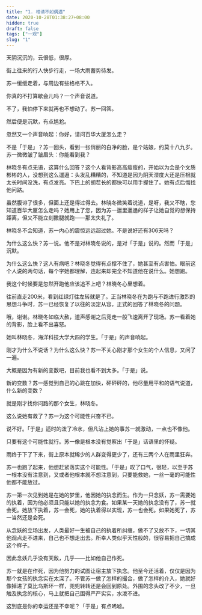 ```yaml
---
title: "1. 相请不如偶遇"
date: 2020-10-28T01:38:27+08:00
hidden: true
draft: false
tags: ["一观"]
slug: "1"
---
```


天阴沉沉的，云很低，很厚。

街上往来的行人快步行走，一场大雨蓄势待发。

苏一缓缓走着，与周边有些格格不入。

你真的不打算歇会儿吗？一个声音说道。

不了，我怕停下来就再也不想动了。苏一回答。

然后便是沉默，有点尴尬。

忽然又一个声音响起：你好，请问百华大厦怎么走？

不是「于是」？苏一回头，看到一张俏丽的白净的脸，是个姑娘，约莫十八九岁。苏一微微皱了皱眉头：你能看到我？

林晓冬有点无语，这算什么回答？这个人看背影高高瘦瘦的，开始以为会是个文质彬彬的人，没想到这么邋遢：头发乱糟糟的，不知道是因为阴天湿度大还是压根就太长时间没洗，有点发亮。下巴上的胡茬长的都快可以用手握住了。她有点后悔找他问路。

虽然腹诽了很多，但面上还是得过得去。林晓冬微笑着说道，是呀，我又不瞎，您知道百华大厦怎么走吗？她用上了您，因为苏一邋里邋遢的样子让她自觉的想保持距离，但又不能立刻撒腿就跑——那太失礼了。

林晓冬不会知道，苏一内心的震惊远远超过她。不是说好还有306天吗？

为什么这么快？苏一说。他不是对林晓冬说的，是对「于是」说的。然而「于是」沉默。

为什么这么快？这人有病吧？林晓冬觉得有点撑不住了，她甚至有点害怕。眼前这个人说的两句话，每个字她都理解，连起来却完全不知道他在说什么。她想跑。

我这个时候要是忽然开跑他应该追不上吧？林晓冬心里想着。

往前直走200米，看到红绿灯往左转就是了。正当林晓冬在为跑与不跑进行激烈的思想斗争时，苏一已经恢复了以往的淡定从容，正式的回答了林晓冬的问题。

哦，谢谢。林晓冬如临大赦，道声感谢之后竞走一般飞速离开了现场。苏一看着她的背影，脸上看不出喜怒。

她叫林晓冬，海洋科技大学大四的学生。「于是」的声音响起。

刚才为什么不说话？为什么这么快？苏一不关心刚才那个女生的个人信息，又问了一遍。

大概是因为有新的变数吧，目前我也看不到太多。「于是」说。

新的变数？苏一感觉到自己的心跳在加快，砰砰砰的，他尽量用平和的语气说道，什么新的变数？

就是刚才找你问路的那个女生，林晓冬。

这么说她有救了？苏一为这个可能性兴奋不已。

说不好。「于是」适时的泼了冷水，但凡沾上她的事苏一就激动，一点也不像他。

只要有这个可能性就行。苏一像是根本没有觉察出「于是」话语里的怀疑。

雨终于下了下来，街上原本就稀少的人群变得更少了，还有三两个人在雨里狂奔。

苏一也跑了起来，他想赶紧落实这个可能性。「于是」叹了口气，很轻，以至于苏一根本没有注意到，又或者他根本就不想注意到，只要能救她，一丝一毫的可能性他都不能放过。

苏一第一次见到她是在她的梦里，他因她的执念而生。作为一只念妖，苏一需要她的执着，因为他必须且只能以她的执念为食。如果某一天她的执念没有了，苏一就会死。她放下执着，苏一会死，她的执着得以实现，苏一也会死。如果她死了，苏一当然还是会死。

从念妖的立场出发，人类最好一生被自己的执着所纠缠，做不了又放不下，一切其他观点走不进来，自己也不想走出去。所幸人类似乎天性般的，很容易把自己搞成这个样子。

因此念妖几乎没有天敌，几乎——比如他自己作死。

苏一就是在作死，因为他努力的试图让宿主放下执念。他至今还活着，仅仅是因为那个女孩的执念实在太深了。不管苏一做了怎样的撮合，做了怎样的介入，她就好像掉进了莫比乌斯环一样，兜兜转转还是会回到原处。外围的念头改了不少，一旦触及执念的核心，马上就把自己围得严严实实，水泼不进。

这到底是你的幸运还是不幸呢？「于是」有点唏嘘。